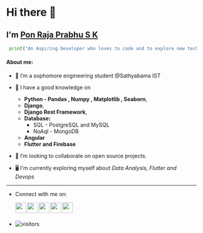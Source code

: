 # Hi there 👋
## I'm [Pon Raja Prabhu S K](https://bio.link/ponrajaprabhusk)
```py
 print("An Aspiring Developer who loves to code and to explore new technologies!!")
```

#### About me:

- 🔭 I’m a sophomore engineering student @Sathyabama IST
 
- 🌱 I have a good knowledge on 
    *  **Python - Pandas , Numpy , Matplotlib , Seaborn**, 
    *  **Django**, 
    *  **Django Rest Framework**, 
    *  **Database:** 
       * SQL - PostgreSQL and MySQL
       * NoAql - MongoDB
    *  **Angular**
    *  **Flutter and Firebase**
 
- 👯 I’m looking to collaborate on open source projects.
 
- 🖥️ I'm currently exploring myself about *Data Analysis, Flutter and Devops*

<hr>


- Connect with me on:
        <p align="center">
           <a href="https://www.linkedin.com/in/ponrajaprabhusk/">
             <img align="left" width="28px" src="https://cdn-icons-png.flaticon.com/512/174/174857.png"  />
           </a>
           <a href="https://twitter.com/PONRAJAPRABHUSK">
             <img align="left" width="28px" src="https://logodownload.org/wp-content/uploads/2014/09/twitter-logo-6.png" />
           </a>
           <a href="mailto:ponrajaprabhusk@gmail.com">
             <img align="left" width="28px" src="https://cdn-icons-png.flaticon.com/512/281/281769.png" />
           </a>
           <a href="https://hashnode.com/@ponrajaprabhusk">
             <img align="left" width="28px" src="https://cdn.hashnode.com/res/hashnode/image/upload/v1611902473383/CDyAuTy75.png?auto=compress" />
           </a>
           <a href="https://www.instagram.com/shadow_surfer_sk/">
             <img align="left" width="28px" src="https://upload.wikimedia.org/wikipedia/commons/thumb/a/a5/Instagram_icon.png/1024px-Instagram_icon.png" />
           </a>
        </p> 

<br>
<br>


- ![visitors](https://visitor-badge.laobi.icu/badge?page_id=ponrajaprabhusk.visitor-badge)
